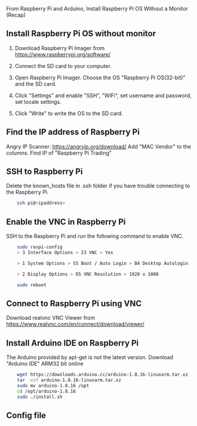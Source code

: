 From Raspberry Pi and Arduino, Install Raspberry Pi OS Without a Monitor (Recap)

## Install Raspberry Pi OS without monitor

1. Download Raspberry Pi Imager from https://www.raspberrypi.org/software/

2. Connect the SD card to your computer.

3. Open Raspberry Pi Imager. Choose the OS "Raspberry Pi OS(32-bit)" and the SD card.

4. Click "Settings" and enable "SSH", "WiFi", set username and password, set locale settings.

5. Click "Write" to write the OS to the SD card.

## Find the IP address of Raspberry Pi
Angry IP Scanner: https://angryip.org/download/
Add "MAC Vendor" to the columns.
Find IP of "Raspberry Pi Trading"

## SSH to Raspberry Pi

Delete the known_hosts file in .ssh folder if you have trouble connecting to the Raspberry Pi.

```bash
    ssh pi@<ipaddress>
```

## Enable the VNC in Raspberry Pi

SSH to the Raspberry Pi and run the following command to enable VNC.
```bash
    sudo raspi-config 
    > 3 Interface Options > I3 VNC > Yes

    > 1 System Options > S5 Boot / Auto Login > B4 Desktop Autologin

    > 2 Display Options > D5 VNC Resolution > 1920 x 1080

    sudo reboot
```

## Connect to Raspberry Pi using VNC

Download realvnc VNC Viewer from https://www.realvnc.com/en/connect/download/viewer/


## Install Arduino IDE on Raspberry Pi

The Arduino provided by apt-get is not the latest version.
Download "Arduino IDE" ARM32 bit online

```bash 
    wget https://downloads.arduino.cc/arduino-1.8.16-linuxarm.tar.xz
    tar -xvf arduino-1.8.16-linuxarm.tar.xz
    sudo mv arduino-1.8.16 /opt
    cd /opt/arduino-1.8.16
    sudo ./install.sh
```

## Config file
